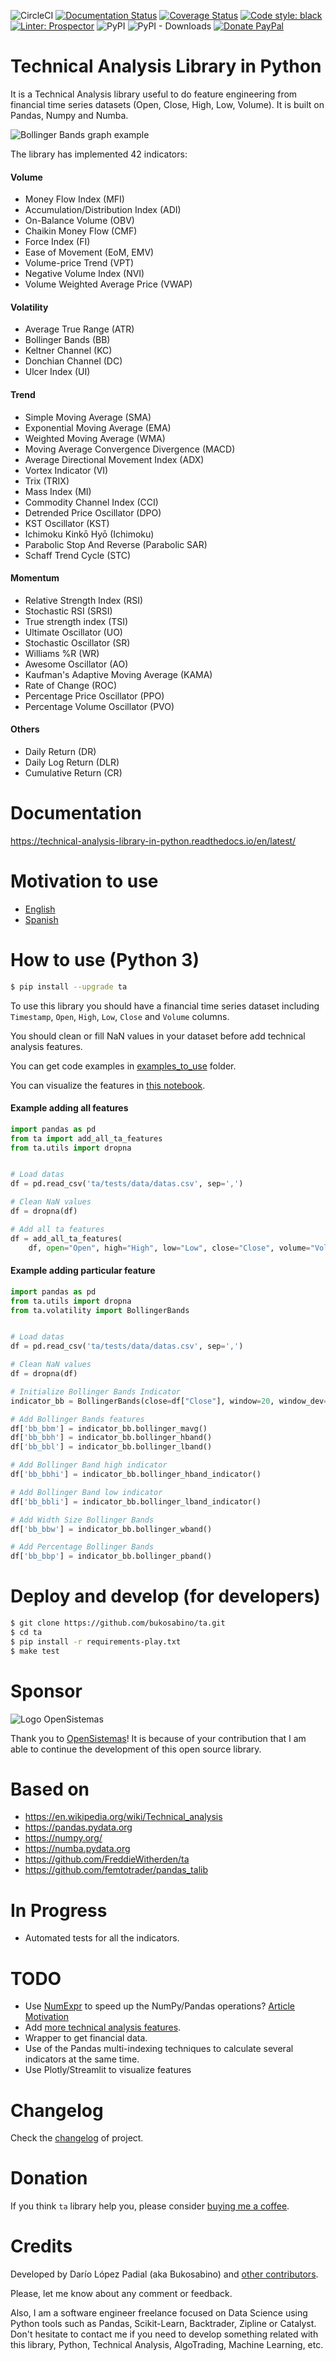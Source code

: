 ![CircleCI](https://img.shields.io/circleci/build/github/bukosabino/ta/master)
[![Documentation Status](https://readthedocs.org/projects/technical-analysis-library-in-python/badge/?version=latest)](https://technical-analysis-library-in-python.readthedocs.io/en/latest/?badge=latest)
[![Coverage Status](https://coveralls.io/repos/github/bukosabino/ta/badge.svg)](https://coveralls.io/github/bukosabino/ta)
[![Code style: black](https://img.shields.io/badge/code%20style-black-000000.svg)](https://github.com/psf/black)
[![Linter: Prospector](https://img.shields.io/badge/Linter-Prospector-coral.svg)](http://prospector.landscape.io/en/master/)
![PyPI](https://img.shields.io/pypi/v/ta)
![PyPI - Downloads](https://img.shields.io/pypi/dm/ta)
[![Donate PayPal](https://img.shields.io/badge/Donate%20%24-PayPal-brightgreen.svg)](https://www.paypal.me/guau/3)

# Technical Analysis Library in Python

It is a Technical Analysis library useful to do feature engineering from financial time series datasets (Open, Close, High, Low, Volume). It is built on Pandas, Numpy and Numba.

![Bollinger Bands graph example](static/figure.png)

The library has implemented 42 indicators:

#### Volume

* Money Flow Index (MFI)
* Accumulation/Distribution Index (ADI)
* On-Balance Volume (OBV)
* Chaikin Money Flow (CMF)
* Force Index (FI)
* Ease of Movement (EoM, EMV)
* Volume-price Trend (VPT)
* Negative Volume Index (NVI)
* Volume Weighted Average Price (VWAP)

#### Volatility

* Average True Range (ATR)
* Bollinger Bands (BB)
* Keltner Channel (KC)
* Donchian Channel (DC)
* Ulcer Index (UI)

#### Trend

* Simple Moving Average (SMA)
* Exponential Moving Average (EMA)
* Weighted Moving Average (WMA)
* Moving Average Convergence Divergence (MACD)
* Average Directional Movement Index (ADX)
* Vortex Indicator (VI)
* Trix (TRIX)
* Mass Index (MI)
* Commodity Channel Index (CCI)
* Detrended Price Oscillator (DPO)
* KST Oscillator (KST)
* Ichimoku Kinkō Hyō (Ichimoku)
* Parabolic Stop And Reverse (Parabolic SAR)
* Schaff Trend Cycle (STC)

#### Momentum

* Relative Strength Index (RSI)
* Stochastic RSI (SRSI)
* True strength index (TSI)
* Ultimate Oscillator (UO)
* Stochastic Oscillator (SR)
* Williams %R (WR)
* Awesome Oscillator (AO)
* Kaufman's Adaptive Moving Average (KAMA)
* Rate of Change (ROC)
* Percentage Price Oscillator (PPO)
* Percentage Volume Oscillator (PVO)

#### Others

* Daily Return (DR)
* Daily Log Return (DLR)
* Cumulative Return (CR)


# Documentation

https://technical-analysis-library-in-python.readthedocs.io/en/latest/


# Motivation to use

* [English](https://towardsdatascience.com/technical-analysis-library-to-financial-datasets-with-pandas-python-4b2b390d3543)
* [Spanish](https://medium.com/datos-y-ciencia/biblioteca-de-an%C3%A1lisis-t%C3%A9cnico-sobre-series-temporales-financieras-para-machine-learning-con-cb28f9427d0)


# How to use (Python 3)

```sh
$ pip install --upgrade ta
```

To use this library you should have a financial time series dataset including `Timestamp`, `Open`, `High`, `Low`, `Close` and `Volume` columns.

You should clean or fill NaN values in your dataset before add technical analysis features.

You can get code examples in [examples_to_use](https://github.com/bukosabino/ta/tree/master/examples_to_use) folder.

You can visualize the features in [this notebook](https://github.com/bukosabino/ta/blob/master/examples_to_use/visualize_features.ipynb).


#### Example adding all features

```python
import pandas as pd
from ta import add_all_ta_features
from ta.utils import dropna


# Load datas
df = pd.read_csv('ta/tests/data/datas.csv', sep=',')

# Clean NaN values
df = dropna(df)

# Add all ta features
df = add_all_ta_features(
    df, open="Open", high="High", low="Low", close="Close", volume="Volume_BTC")
```


#### Example adding particular feature

```python
import pandas as pd
from ta.utils import dropna
from ta.volatility import BollingerBands


# Load datas
df = pd.read_csv('ta/tests/data/datas.csv', sep=',')

# Clean NaN values
df = dropna(df)

# Initialize Bollinger Bands Indicator
indicator_bb = BollingerBands(close=df["Close"], window=20, window_dev=2)

# Add Bollinger Bands features
df['bb_bbm'] = indicator_bb.bollinger_mavg()
df['bb_bbh'] = indicator_bb.bollinger_hband()
df['bb_bbl'] = indicator_bb.bollinger_lband()

# Add Bollinger Band high indicator
df['bb_bbhi'] = indicator_bb.bollinger_hband_indicator()

# Add Bollinger Band low indicator
df['bb_bbli'] = indicator_bb.bollinger_lband_indicator()

# Add Width Size Bollinger Bands
df['bb_bbw'] = indicator_bb.bollinger_wband()

# Add Percentage Bollinger Bands
df['bb_bbp'] = indicator_bb.bollinger_pband()
```


# Deploy and develop (for developers)

```sh
$ git clone https://github.com/bukosabino/ta.git
$ cd ta
$ pip install -r requirements-play.txt
$ make test
```


# Sponsor

![Logo OpenSistemas](static/logo_neuroons_byOS_blue.png)

Thank you to [OpenSistemas](https://opensistemas.com)! It is because of your contribution that I am able to continue the development of this open source library.


# Based on

* https://en.wikipedia.org/wiki/Technical_analysis
* https://pandas.pydata.org
* https://numpy.org/
* https://numba.pydata.org
* https://github.com/FreddieWitherden/ta
* https://github.com/femtotrader/pandas_talib


# In Progress

* Automated tests for all the indicators.


# TODO

* Use [NumExpr](https://github.com/pydata/numexpr) to speed up the NumPy/Pandas operations? [Article Motivation](https://towardsdatascience.com/speed-up-your-numpy-and-pandas-with-numexpr-package-25bd1ab0836b)
* Add [more technical analysis features](https://en.wikipedia.org/wiki/Technical_analysis).
* Wrapper to get financial data.
* Use of the Pandas multi-indexing techniques to calculate several indicators at the same time.
* Use Plotly/Streamlit to visualize features


# Changelog

Check the [changelog](https://github.com/bukosabino/ta/blob/master/RELEASE.md) of project.


# Donation

If you think `ta` library help you, please consider [buying me a coffee](https://www.paypal.me/guau/3).


# Credits

Developed by Darío López Padial (aka Bukosabino) and [other contributors](https://github.com/bukosabino/ta/graphs/contributors).

Please, let me know about any comment or feedback.

Also, I am a software engineer freelance focused on Data Science using Python tools such as Pandas, Scikit-Learn, Backtrader, Zipline or Catalyst. Don't hesitate to contact me if you need to develop something related with this library, Python, Technical Analysis, AlgoTrading, Machine Learning, etc.
